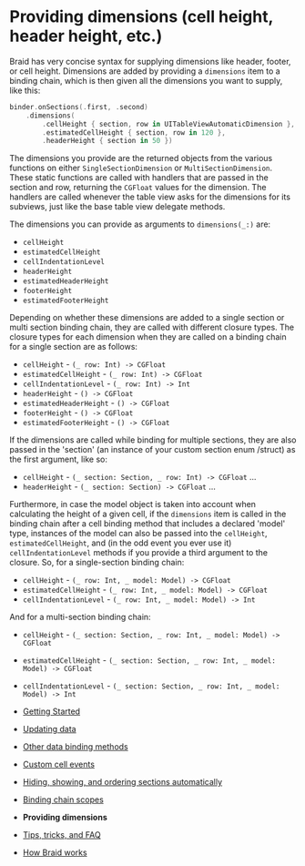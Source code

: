 #  Providing dimensions (cell height, header height, etc.)

Braid has very concise syntax for supplying dimensions like header, footer, or cell height. Dimensions are added by providing a 
`dimensions` item to a binding chain, which is then given all the dimensions you want to supply, like this:

```swift
binder.onSections(.first, .second)
    .dimensions(
        .cellHeight { section, row in UITableViewAutomaticDimension },
        .estimatedCellHeight { section, row in 120 },
        .headerHeight { section in 50 })
```

The dimensions you provide are the returned objects from the various functions on either `SingleSectionDimension` or 
`MultiSectionDimension`. These static functions are called with handlers that are passed in the section and row, returning the `CGFloat` 
values for the dimension. The handlers are called whenever the table view asks for the dimensions for its subviews, just like the base table
view delegate methods.

The dimensions you can provide as arguments to `dimensions(_:)` are:

- `cellHeight`
- `estimatedCellHeight`
- `cellIndentationLevel`
- `headerHeight`
- `estimatedHeaderHeight`
- `footerHeight`
- `estimatedFooterHeight`

Depending on whether these dimensions are added to a single section or multi section binding chain, they are called with different closure
types. The closure types for each dimension when they are called on a binding chain for a single section are as follows:

- `cellHeight` - `(_ row: Int) -> CGFloat`
- `estimatedCellHeight` - `(_ row: Int) -> CGFloat`
- `cellIndentationLevel` - `(_ row: Int) -> Int`
- `headerHeight`  - `() -> CGFloat`
- `estimatedHeaderHeight`  - `() -> CGFloat`
- `footerHeight`  - `() -> CGFloat`
- `estimatedFooterHeight`  - `() -> CGFloat`

If the dimensions are called while binding for multiple sections, they are also passed in the 'section' (an instance of your custom section enum
/struct) as the first argument, like so:

- `cellHeight` - `(_ section: Section, _ row: Int) -> CGFloat`
...
- `headerHeight`  - `(_ section: Section) -> CGFloat`
...

Furthermore, in case the model object is taken into account when calculating the height of a given cell, if the `dimensions` item is called in the
binding chain after a cell binding method that includes a declared 'model' type, instances of the model can also be passed into the 
`cellHeight`,  `estimatedCellHeight`, and (in the odd event you ever use it) `cellIndentationLevel` methods if you provide a third 
argument to the closure. So, for a single-section binding chain:

- `cellHeight` - `(_ row: Int, _ model: Model) -> CGFloat`
- `estimatedCellHeight` - `(_ row: Int, _ model: Model) -> CGFloat`
- `cellIndentationLevel` - `(_ row: Int, _ model: Model) -> Int`

And for a multi-section binding chain:

- `cellHeight` - `(_ section: Section, _ row: Int, _ model: Model) -> CGFloat`
- `estimatedCellHeight` - `(_ section: Section, _ row: Int, _ model: Model) -> CGFloat`
- `cellIndentationLevel` - `(_ section: Section, _ row: Int, _ model: Model) -> Int`

- [Getting Started](1-GettingStarted.md)
- [Updating data](2-UpdatingData.md)
- [Other data binding methods](3-DataBindingMethods.md)
- [Custom cell events](4-CustomCellEvents.md)
- [Hiding, showing, and ordering sections automatically](5-SectionDisplayBehaviour.md)
- [Binding chain scopes](6-AdvancedBindingChains.md)
- **Providing dimensions**
- [Tips, tricks, and FAQ](8-TipsTricksFAQ.md)
- [How Braid works](9-HowItWorks.md)
